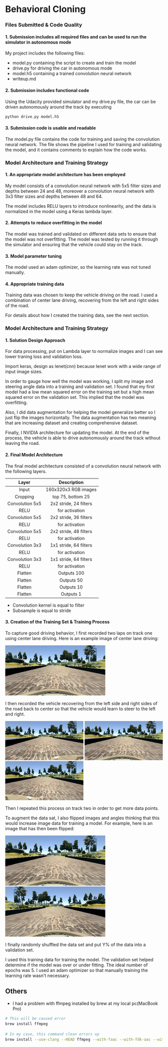 # **Behavioral Cloning** 

[//]: # (Image References)

[image1]: ./writeup_images/center_2016_12_01_13_30_48_404.jpg "Center Image"
[image2]: ./writeup_images/left_2016_12_01_13_30_48_404.jpg "Left Image"
[image3]: ./writeup_images/right_2016_12_01_13_30_48_404.jpg "Right Image"
[image4]: ./writeup_images/flip_2016_12_01_13_30_48_404.jpg "Flip Image"

### Files Submitted & Code Quality

#### 1. Submission includes all required files and can be used to run the simulator in autonomous mode

My project includes the following files:
* model.py containing the script to create and train the model
* drive.py for driving the car in autonomous mode
* model.h5 containing a trained convolution neural network 
* writeup.md 

#### 2. Submission includes functional code
Using the Udacity provided simulator and my drive.py file, the car can be driven autonomously around the track by executing 
```sh
python drive.py model.h5
```

#### 3. Submission code is usable and readable

The model.py file contains the code for training and saving the convolution neural network. The file shows the pipeline I used for training and validating the model, and it contains comments to explain how the code works.

### Model Architecture and Training Strategy

#### 1. An appropriate model architecture has been employed

My model consists of a convolution neural network with 5x5 filter sizes and depths between 24 and 48, moreover a convolution neural network with 3x3 filter sizes and depths between 48 and 64.

The model includes RELU layers to introduce nonlinearity, and the data is normalized in the model using a Keras lambda layer. 

#### 2. Attempts to reduce overfitting in the model

The model was trained and validated on different data sets to ensure that the model was not overfitting. The model was tested by running it through the simulator and ensuring that the vehicle could stay on the track.

#### 3. Model parameter tuning

The model used an adam optimizer, so the learning rate was not tuned manually.

#### 4. Appropriate training data

Training data was chosen to keep the vehicle driving on the road. I used a combination of center lane driving, recovering from the left and right sides of the road.

For details about how I created the training data, see the next section. 

### Model Architecture and Training Strategy

#### 1. Solution Design Approach

For data processing, put on Lambda layer to normalize images and I can see lower traning loss and validation loss.

Import keras, design as lenet(cnn) because lenet work with a wide range of input image sizes.

In order to gauge how well the model was working, I split my image and steering angle data into a training and validation set. I found that my first model had a low mean squared error on the training set but a high mean squared error on the validation set. This implied that the model was overfitting. 

Also, I did data augmentation for helping the model generalize better so I just flip the images horizontally. The data augmentation has two meaning that are increasing dataset and creating comprehensive dataset.

Finally, I NVIDIA architecture for updating the model. At the end of the process, the vehicle is able to drive autonomously around the track without leaving the road.

#### 2. Final Model Architecture

The final model architecture consisted of a convolution neural network with the following layers.

| Layer | Description |
| :---: | :---: |
| Input | 160x320x3 RGB images |
| Cropping | top 75, bottom 25 |
| Convolution 5x5 | 2x2 stride, 24 filters |
| RELU | for activation |
| Convolution 5x5 | 2x2 stride, 36 filters |
| RELU | for activation |
| Convolution 5x5 | 2x2 stride, 48 filters |
| RELU | for activation |
| Convolution 3x3 | 1x1 stride, 64 filters |
| RELU | for activation |
| Convolution 3x3 | 1x1 stride, 64 filters |
| RELU | for activation |
| Flatten | Outputs 100 |
| Flatten | Outputs 50 |
| Flatten | Outputs 10 |
| Flatten | Outputs 1 |

* Convolution kernel is equal to filter
* Subsample is equal to stride

#### 3. Creation of the Training Set & Training Process

To capture good driving behavior, I first recorded two laps on track one using center lane driving. Here is an example image of center lane driving:

![alt text][image1]

I then recorded the vehicle recovering from the left side and right sides of the road back to center so that the vehicle would learn to steer to the left and right. 

<img src="./writeup_images/left_2016_12_01_13_30_48_404.jpg" width="250"> <img src="./writeup_images/center_2016_12_01_13_30_48_404.jpg" width="250"> <img src="./writeup_images/right_2016_12_01_13_30_48_404.jpg" width="250">

Then I repeated this process on track two in order to get more data points.

To augment the data sat, I also flipped images and angles thinking that this would increase image data for training a model. For example, here is an image that has then been flipped:

![alt text][image1]
![alt text][image4]

I finally randomly shuffled the data set and put Y% of the data into a validation set. 

I used this training data for training the model. The validation set helped determine if the model was over or under fitting. The ideal number of epochs was 5. I used an adam optimizer so that manually training the learning rate wasn't necessary.

## Others
* I had a problem with ffmpeg installed by brew at my local pc(MacBook Pro)
```sh
# This will be caused error
brew install ffmpeg

# In my case, this command clean errors up
brew install --use-clang --HEAD ffmpeg --with-faac --with-fdk-aac --with-ffplay --with-fontconfig --with-freetype --with-frei0r --with-libass --with-libbluray --with-libcaca --with-libquvi --with-libsoxr --with-libvidstab --with-libvorbis --with-libvpx --with-opencore-amr --with-openjpeg --with-openssl --with-opus --with-rtmpdump --with-speex --with-theora --with-tools --with-x265 --enable-libx264 --enable-gpl --enable-libxvid --enable-shared
```

